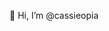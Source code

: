 👋 Hi, I’m @cassieopia

<!---
cassieopia/cassieopia is a ✨ special ✨ repository because its `README.md` (this file) appears on your GitHub profile.
You can click the Preview link to take a look at your changes.
--->
